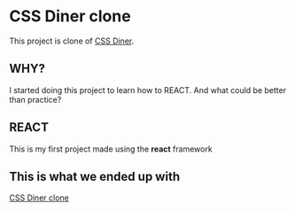 # CSS Diner clone

This project is clone of  [CSS Diner](https://flukeout.github.io/).

## WHY?

I started doing this project to learn how to REACT. And what could be better than practice?

## REACT

This is my first project made using the __react__ framework

## This is what we ended up with

[CSS Diner clone](https://VladimirSobbolev.github.io/CSS-Selectors-clone/)
